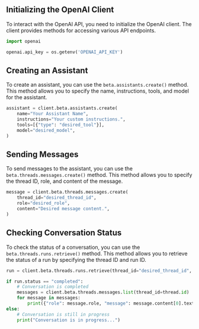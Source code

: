 
## Initializing the OpenAI Client
To interact with the OpenAI API, you need to initialize the OpenAI client. The client provides methods for accessing various API endpoints.

```python
import openai

openai.api_key = os.getenv('OPENAI_API_KEY')
```

## Creating an Assistant
To create an assistant, you can use the `beta.assistants.create()` method. This method allows you to specify the name, instructions, tools, and model for the assistant.

```python
assistant = client.beta.assistants.create(
    name="Your Assistant Name",
    instructions="Your custom instructions.",
    tools=[{"type": "desired_tool"}],
    model="desired_model",
)
```

## Sending Messages
To send messages to the assistant, you can use the `beta.threads.messages.create()` method. This method allows you to specify the thread ID, role, and content of the message.

```python
message = client.beta.threads.messages.create(
    thread_id="desired_thread_id",
    role="desired_role",
    content="Desired message content.",
)
```

## Checking Conversation Status
To check the status of a conversation, you can use the `beta.threads.runs.retrieve()` method. This method allows you to retrieve the status of a run by specifying the thread ID and run ID.

```python
run = client.beta.threads.runs.retrieve(thread_id="desired_thread_id", run_id="desired_run_id")

if run.status == "completed":
    # Conversation is completed
    messages = client.beta.threads.messages.list(thread_id=thread.id)
    for message in messages:
        print({"role": message.role, "message": message.content[0].text.value})
else:
    # Conversation is still in progress
    print("Conversation is in progress...")
